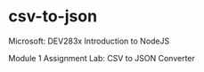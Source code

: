 # csv-to-json
Microsoft: DEV283x
Introduction to NodeJS

Module 1 Assignment Lab: CSV to JSON Converter

